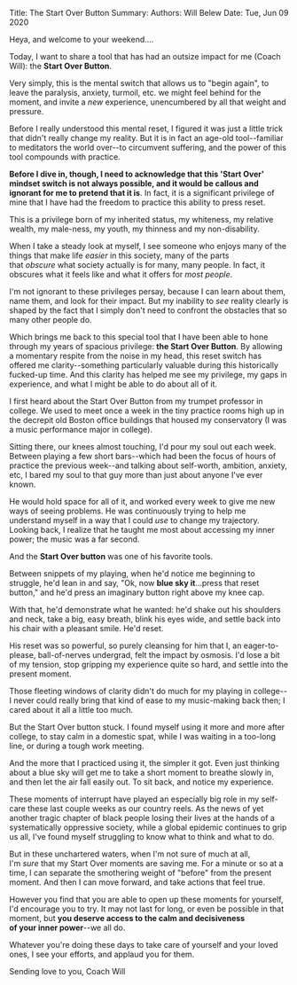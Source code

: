 Title:   The Start Over Button
Summary: 
Authors: Will Belew
Date:    Tue, Jun 09 2020
        

Heya, and welcome to your weekend....

Today, I want to share a tool that has had an outsize impact for me (Coach Will): the **Start Over Button**.

Very simply, this is the mental switch that allows us to "begin again", to leave the paralysis, anxiety, turmoil, etc. we might feel behind for the moment, and invite a *new* experience, unencumbered by all that weight and pressure.

Before I really understood this mental reset, I figured it was just a little trick that didn't really change my reality. But it is in fact an age-old tool--familiar to meditators the world over--to circumvent suffering, and the power of this tool compounds with practice.

**Before I dive in, though, I need to acknowledge that this 'Start Over' mindset switch is not always possible, and it would be callous and ignorant for me to pretend that it is**. In fact, it is a significant privilege of mine that I have had the freedom to practice this ability to press reset.

This is a privilege born of my inherited status, my whiteness, my relative wealth, my male-ness, my youth, my thinness and my non-disability.

When I take a steady look at myself, I see someone who enjoys many of the things that make life *easier* in this society, many of the parts that *obscure* what society actually is for many, many people. In fact, it obscures what it feels like and what it offers for *most people*.

I'm not ignorant to these privileges persay, because I can learn about them, name them, and look for their impact. But my inability to *see* reality clearly is shaped by the fact that I simply don't need to confront the obstacles that so many other people do.

Which brings me back to this special tool that I have been able to hone through my years of spacious privilege: **the Start Over Button**. By allowing a momentary respite from the noise in my head, this reset switch has offered me clarity--something particularly valuable during this historically fucked-up time. And this clarity has helped me see my privilege, my gaps in experience, and what I might be able to do about all of it.

I first heard about the Start Over Button from my trumpet professor in college. We used to meet once a week in the tiny practice rooms high up in the decrepit old Boston office buildings that housed my conservatory (I was a music performance major in college).

Sitting there, our knees almost touching, I'd pour my soul out each week. Between playing a few short bars--which had been the focus of hours of practice the previous week--and talking about self-worth, ambition, anxiety, etc, I bared my soul to that guy more than just about anyone I've ever known.

He would hold space for all of it, and worked every week to give me new ways of seeing problems. He was continuously trying to help me understand myself in a way that I could *use* to change my trajectory. Looking back, I realize that he taught me most about accessing my inner power; the music was a far second.

And the **Start Over button** was one of his favorite tools.

Between snippets of my playing, when he'd notice me beginning to struggle, he'd lean in and say, "Ok, now **blue sky it**...press that reset button," and he'd press an imaginary button right above my knee cap.

With that, he'd demonstrate what he wanted: he'd shake out his shoulders and neck, take a big, easy breath, blink his eyes wide, and settle back into his chair with a pleasant smile. He'd reset.

His reset was so powerful, so purely cleansing for him that I, an eager-to-please, ball-of-nerves undergrad, felt the impact by osmosis. I'd lose a bit of my tension, stop gripping my experience quite so hard, and settle into the present moment.

Those fleeting windows of clarity didn't do much for my playing in college--I never could really bring that kind of ease to my music-making back then; I cared about it all a little too much.

But the Start Over button stuck. I found myself using it more and more after college, to stay calm in a domestic spat, while I was waiting in a too-long line, or during a tough work meeting.

And the more that I practiced using it, the simpler it got. Even just thinking about a blue sky will get me to take a short moment to breathe slowly in, and then let the air fall easily out. To sit back, and notice my experience.

These moments of interrupt have played an especially big role in my self-care these last couple weeks as our country reels. As the news of yet another tragic chapter of black people losing their lives at the hands of a systematically oppressive society, while a global epidemic continues to grip us all, I've found myself struggling to know what to think and what to do.

But in these unchartered waters, when I'm not sure of much at all, I'm *sure* that my Start Over moments are saving me. For a minute or so at a time, I can separate the smothering weight of "before" from the present moment. And then I can move forward, and take actions that feel true.

However you find that you are able to open up these moments for yourself, I'd encourage you to try. It may not last for long, or even be possible in that moment, but **you deserve access to the calm and decisiveness of your inner power**--we all do.

Whatever you're doing these days to take care of yourself and your loved ones, I see your efforts, and applaud you for them.

Sending love to you,
Coach Will

